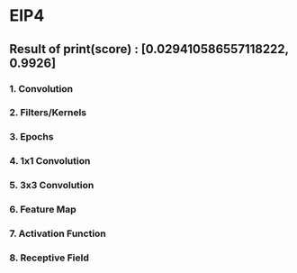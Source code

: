 # EIP4

## Result of print(score) : [0.029410586557118222, 0.9926]

### 1. Convolution 


### 2. Filters/Kernels

### 3. Epochs

### 4. 1x1 Convolution

### 5. 3x3 Convolution

### 6. Feature Map

### 7. Activation Function 

### 8. Receptive Field
